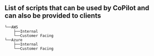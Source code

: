 ## List of scripts that can be used by CoPilot and can also be provided to clients
```
└──AWS
    ├──Internal
    └──Customer Facing
└──Azure
    ├──Internal
    └──Customer Facing
```

